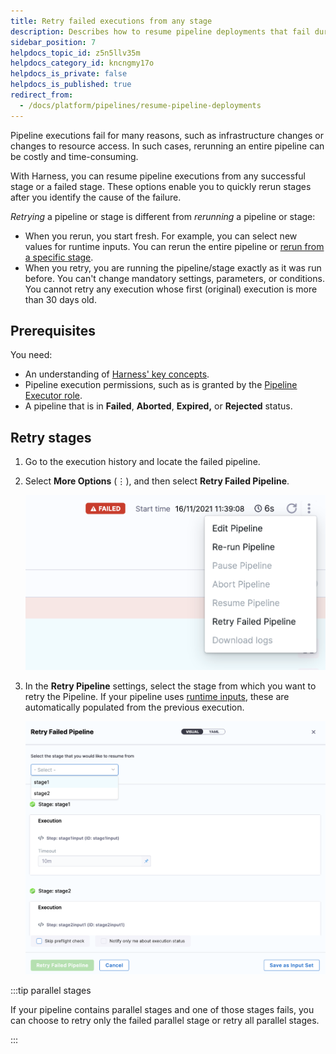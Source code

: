 ```yaml
---
title: Retry failed executions from any stage
description: Describes how to resume pipeline deployments that fail during execution.
sidebar_position: 7
helpdocs_topic_id: z5n5llv35m
helpdocs_category_id: kncngmy17o
helpdocs_is_private: false
helpdocs_is_published: true
redirect_from:
  - /docs/platform/pipelines/resume-pipeline-deployments
---
```


Pipeline executions fail for many reasons, such as infrastructure changes or changes to resource access. In such cases, rerunning an entire pipeline can be costly and time-consuming.

With Harness, you can resume pipeline executions from any successful stage or a failed stage. These options enable you to quickly rerun stages after you identify the cause of the failure.

*Retrying* a pipeline or stage is different from *rerunning* a pipeline or stage:

* When you rerun, you start fresh. For example, you can select new values for runtime inputs. You can rerun the entire pipeline or [rerun from a specific stage](/docs/platform/pipelines/run-specific-stage-in-pipeline.md).
* When you retry, you are running the pipeline/stage exactly as it was run before. You can't change mandatory settings, parameters, or conditions. You cannot retry any execution whose first (original) execution is more than 30 days old.

## Prerequisites

You need:

* An understanding of [Harness' key concepts](/docs/get-started/key-concepts.md).
* Pipeline execution permissions, such as is granted by the [Pipeline Executor role](/docs/platform/role-based-access-control/permissions-reference.md).
* A pipeline that is in **Failed**, **Aborted**, **Expired,** or **Rejected** status.

## Retry stages

1. Go to the execution history and locate the failed pipeline.
2. Select **More Options** (&vellip;), and then select **Retry Failed Pipeline**.

   ![](../static/resume-pipeline-deployments-01.png)

3. In the **Retry Pipeline** settings, select the stage from which you want to retry the Pipeline. If your pipeline uses [runtime inputs](/docs/platform/variables-and-expressions/runtime-inputs.md), these are automatically populated from the previous execution.

   ![](../static/resume-pipeline-deployments-02.png)

:::tip parallel stages

If your pipeline contains parallel stages and one of those stages fails, you can choose to retry only the failed parallel stage or retry all parallel stages.

:::

